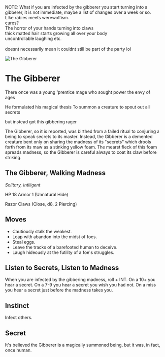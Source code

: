 NOTE:
What if you are infected by the gibberer you start turning into a gibberer, it is not immediate, maybe a list of changes over a week or so. LIke rabies meets werewolfism. <br> cures? <br> The horror of your hands turning into claws <br> thick matted hair starts growing all over your body <br> uncontrollable laughing etc. <br>
<br> doesnt necessarily mean it couldnt still be part of the party lol 

![The Gibberer](/images/gibberer.jpg?raw=true)

# The Gibberer



There once was a young 'prentice mage
who sought power the envy of ages

He formulated his magical thesis
To summon a creature to spout out all secrets

but instead got this gibbering rager


The Gibberer, so it is reported, was birthed from a failed ritual to conjuring a being to speak secrets to its master. Instead, the Gibberer is a demented creature bent only on sharing the madness of its "secrets" which drools forth from its maw as a stinking yellow foam. The mearst fleck of this foam spreads madness, so the Gibberer is careful always to coat its claw before striking. 

## The Gibberer, Walking Madness

*Solitary, Intlligent*

HP 18
Armor 1 (Unnatural Hide)

Razor Claws (Close, d8, 2 Piercing) 

## Moves

- Cautiously stalk the weakest. 
- Leap with abandon into the midst of foes. 
- Steal eggs.
- Leave the tracks of a barefooted human to deceive.
- Laugh hideously at the futility of a foe's struggles. 

## Listen to Secrets, Listen to Madness

When you are infected by the gibbering madness, roll + INT. 
On a 10+ you hear a secret.
On a 7-9 you hear a secret you wish you had not.
On a miss you hear a secret just before the madness takes you.

## Instinct

Infect others. 

## Secret

It's believed the Gibberer is a magically summoned being, but it was, in fact, once human.
